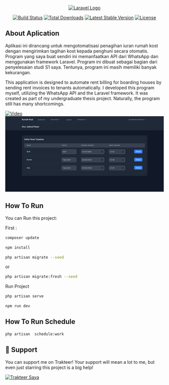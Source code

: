 <p align="center"><a href="https://laravel.com" target="_blank"><img src="https://raw.githubusercontent.com/laravel/art/master/logo-lockup/5%20SVG/2%20CMYK/1%20Full%20Color/laravel-logolockup-cmyk-red.svg" width="400" alt="Laravel Logo"></a></p>

<p align="center">
<a href="https://github.com/laravel/framework/actions"><img src="https://github.com/laravel/framework/workflows/tests/badge.svg" alt="Build Status"></a>
<a href="https://packagist.org/packages/laravel/framework"><img src="https://img.shields.io/packagist/dt/laravel/framework" alt="Total Downloads"></a>
<a href="https://packagist.org/packages/laravel/framework"><img src="https://img.shields.io/packagist/v/laravel/framework" alt="Latest Stable Version"></a>
<a href="https://packagist.org/packages/laravel/framework"><img src="https://img.shields.io/packagist/l/laravel/framework" alt="License"></a>
</p>

## About Aplication

Aplikasi ini dirancang untuk mengotomatisasi penagihan iuran rumah kost dengan mengirimkan tagihan kost kepada penghuni secara otomatis. Program yang saya buat sendiri ini memanfaatkan API dari WhatsApp dan menggunakan framework Laravel. Program ini dibuat sebagai bagian dari penyelesaian studi S1 saya. Tentunya, program ini masih memiliki banyak kekurangan.

This application is designed to automate rent billing for boarding houses by sending rent invoices to tenants automatically. I developed this program myself, utilizing the WhatsApp API and the Laravel framework. It was created as part of my undergraduate thesis project. Naturally, the program still has many shortcomings.

[![Video](https://img.youtube.com/vi/whR4LaSVDR8/maxresdefault.jpg)](https://www.youtube.com/watch?v=whR4LaSVDR8)
![Screecshoot Application](https://github.com/rizkiarch/rumah_kost/blob/main/public/assets/Jadwal.png)

## How To Run

You can Run this project:

First :

```bash
composer update
```

```bash
npm install
```

```bash
php artisan migrate --seed
```

or

```bash
php artisan migrate:fresh --seed
```

Run Project

```bash
php artisan serve
```

```bash
npm run dev
```

## How To Run Schedule

```bash
php artisan  schedule:work
```


<p></p>

<h2 id="dukungan">💌 Support</h2>

You can support me on Trakteer! Your support will mean a lot to me, but even just starring this project is a big help!

<p></p>

<a href="https://trakteer.id/mhdrzk" target="_blank"><img id="wse-buttons-preview" src="https://trakteer.id/images/mix/coffee.png" height="40" style="border:0px;height:40px;" alt="Trakteer Saya"></a>

<p></p>

